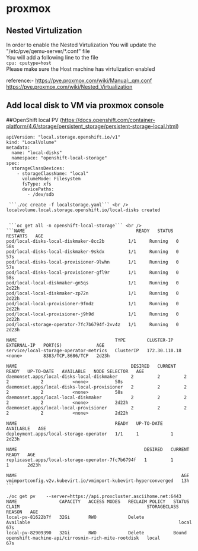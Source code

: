 # proxmox
## Nested Virtulization
In order to enable the Nested Virtulization
You will update the "/etc/pve/qemu-server/*.conf" file\
You will add a following line to the file \
`cpu: cputype=host` <br />
Please make sure the Host machine has virtulization enabled

reference:- https://pve.proxmox.com/wiki/Manual:_qm.conf <br />
            https://pve.proxmox.com/wiki/Nested_Virtualization


## Add local disk to VM via proxmox console 


##OpenShift local PV (https://docs.openshift.com/container-platform/4.6/storage/persistent_storage/persistent-storage-local.html)

```cat localstorage.yaml 
apiVersion: "local.storage.openshift.io/v1"
kind: "LocalVolume"
metadata:
  name: "local-disks"
  namespace: "openshift-local-storage" 
spec:
  storageClassDevices:
    - storageClassName: "local"
      volumeMode: Filesystem 
      fsType: xfs 
      devicePaths: 
        - /dev/sdb 

 ```./oc create -f localstorage.yaml``` <br />
localvolume.local.storage.openshift.io/local-disks created


 ```oc get all -n openshift-local-storage``` <br />
```NAME                                          READY   STATUS    RESTARTS   AGE
pod/local-disks-local-diskmaker-8cc2b         1/1     Running   0          58s
pod/local-disks-local-diskmaker-9skdx         1/1     Running   0          57s
pod/local-disks-local-provisioner-9lwhn       1/1     Running   0          57s
pod/local-disks-local-provisioner-gfl9r       1/1     Running   0          58s
pod/local-local-diskmaker-gn5qs               1/1     Running   0          2d22h
pod/local-local-diskmaker-zp72n               1/1     Running   0          2d22h
pod/local-local-provisioner-9fmdz             1/1     Running   0          2d22h
pod/local-local-provisioner-j9h9d             1/1     Running   0          2d22h
pod/local-storage-operator-7fc7b6794f-2vv4z   1/1     Running   0          2d23h

NAME                                     TYPE        CLUSTER-IP      EXTERNAL-IP   PORT(S)             AGE
service/local-storage-operator-metrics   ClusterIP   172.30.110.18   <none>        8383/TCP,8686/TCP   2d23h

NAME                                           DESIRED   CURRENT   READY   UP-TO-DATE   AVAILABLE   NODE SELECTOR   AGE
daemonset.apps/local-disks-local-diskmaker     2         2         2       2            2           <none>          58s
daemonset.apps/local-disks-local-provisioner   2         2         2       2            2           <none>          58s
daemonset.apps/local-local-diskmaker           2         2         2       2            2           <none>          2d22h
daemonset.apps/local-local-provisioner         2         2         2       2            2           <none>          2d22h

NAME                                     READY   UP-TO-DATE   AVAILABLE   AGE
deployment.apps/local-storage-operator   1/1     1            1           2d23h

NAME                                                DESIRED   CURRENT   READY   AGE
replicaset.apps/local-storage-operator-7fc7b6794f   1         1         1       2d23h

NAME                                                              AGE
vmimportconfig.v2v.kubevirt.io/vmimport-kubevirt-hyperconverged   13h ```

./oc get pv    --server=https://api.proxcluster.asciihome.net:6443
NAME                CAPACITY   ACCESS MODES   RECLAIM POLICY   STATUS      CLAIM                                                STORAGECLASS   REASON   AGE
local-pv-81622b7f   32Gi       RWO            Delete           Available                                                        local                   67s
local-pv-82909390   32Gi       RWO            Delete           Bound       openshift-machine-api/cirrosmin-rich-mite-rootdisk   local                   67s
